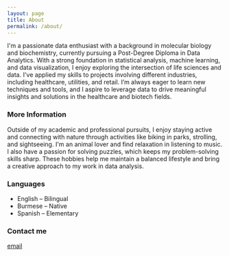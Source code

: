 ```yaml
---
layout: page
title: About
permalink: /about/
---
```


I'm a passionate data enthusiast with a background in molecular biology and biochemistry, currently pursuing a Post-Degree Diploma in Data Analytics. With a strong foundation in statistical analysis, machine learning, and data visualization, I enjoy exploring the intersection of life sciences and data. I've applied my skills to projects involving different industries, including healthcare, utilities, and retail. I’m always eager to learn new techniques and tools, and I aspire to leverage data to drive meaningful insights and solutions in the healthcare and biotech fields.

### More Information

Outside of my academic and professional pursuits, I enjoy staying active and connecting with nature through activities like biking in parks, strolling, and sightseeing. I'm an animal lover and find relaxation in listening to music. I also have a passion for solving puzzles, which keeps my problem-solving skills sharp. These hobbies help me maintain a balanced lifestyle and bring a creative approach to my work in data analysis.

### Languages

- English – Bilingual
- Burmese – Native
- Spanish – Elementary

### Contact me

[email](mailto:mmay03@mylangara.ca)

